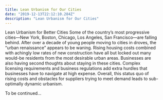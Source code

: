 ```yaml
---
title: Lean Urbanism for Our Cities
date: "2019-12-13T22:12:10.284Z"
description: "Lean Urbanism for Our Cities"
---
```


Lean Urbanism for Better Cities
Some of the country’s most progressive cities—New York, Boston, Chicago, Los Angeles, San Francisco—are falling behind. After over a decade of young people moving to cities in droves, the “urban renaissance” appears to be waning.
Rising housing costs combined with achingly low rates of new construction have all but locked out many would-be residents from the most desirable urban areas. Businesses are also having second thoughts about staying in these cities. Complex licensing requirements and business regulations add extra hurdles that businesses have to navigate at high expense. Overall, this status quo of rising costs and obstacles for suppliers trying to meet demand leads to sub-optimally dynamic urbanism.

To be continued...
